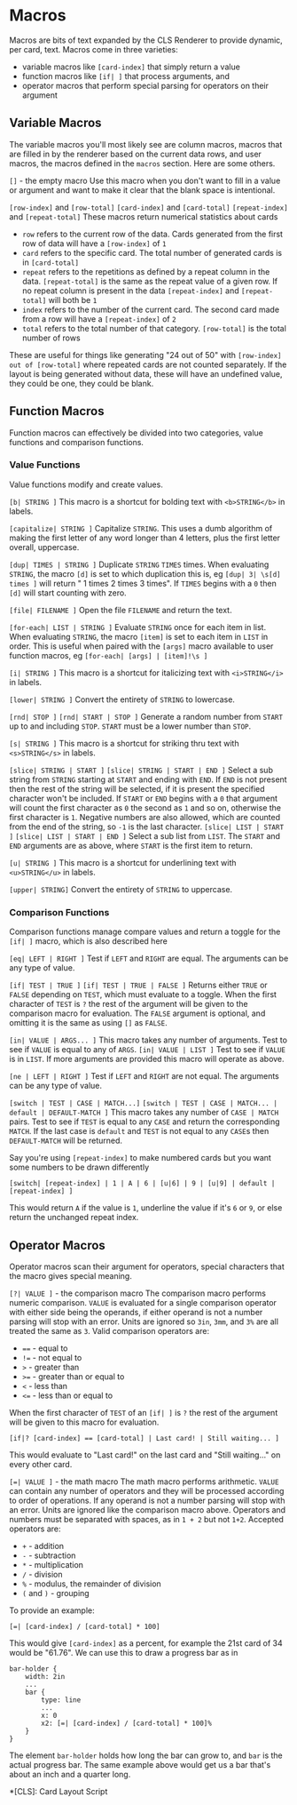 # Macros

Macros are bits of text expanded by the CLS Renderer to provide dynamic, per card, text. Macros come in three varieties:

 * variable macros like `[card-index]` that simply return a value
 * function macros like `[if| ]` that process arguments, and
 * operator macros that perform special parsing for operators on their argument

## Variable Macros

The variable macros you'll most likely see are column macros, macros that are filled in by the renderer based on the current data rows, and user macros, the macros defined in the `macros` section. Here are some others.

`[]` - the empty macro
Use this macro when you don't want to fill in a value or argument and want to make it clear that the blank space is intentional.

`[row-index]` and `[row-total]`
`[card-index]` and `[card-total]`
`[repeat-index]` and `[repeat-total]`
These macros return numerical statistics about cards

 * `row` refers to the current row of the data. Cards generated from the first row of data will have a `[row-index]` of `1`
 * `card` refers to the specific card. The total number of generated cards is in `[card-total]`
 * `repeat` refers to the repetitions as defined by a repeat column in the data. `[repeat-total]` is the same as the repeat value of a given row. If no repeat column is present in the data `[repeat-index]` and `[repeat-total]` will both be `1`
 * `index` refers to the number of the current card. The second card made from a row will have a `[repeat-index]` of `2`
 * `total` refers to the total number of that category. `[row-total]` is the total number of rows

These are useful for things like generating "24 out of 50" with `[row-index] out of [row-total]` where repeated cards are not counted separately. If the layout is being generated without data, these will have an undefined value, they could be one, they could be blank.

## Function Macros

Function macros can effectively be divided into two categories, value functions and comparison functions.

### Value Functions

Value functions modify and create values.

`[b| STRING ]`
This macro is a shortcut for bolding text with `<b>STRING</b>` in labels.

`[capitalize| STRING ]`
Capitalize `STRING`. This uses a dumb algorithm of making the first letter of any word longer than 4 letters, plus the first letter overall, uppercase.

`[dup| TIMES | STRING ]`
Duplicate `STRING` `TIMES` times. When evaluating `STRING`, the macro `[d]` is set to which duplication this is, eg `[dup| 3| \s[d] times ]` will return " 1 times 2 times 3 times". If `TIMES` begins with a `0` then `[d]` will start counting with zero.

`[file| FILENAME ]`
Open the file `FILENAME` and return the text.

`[for-each| LIST | STRING ]`
Evaluate `STRING` once for each item in list. When evaluating `STRING`, the macro `[item]` is set to each item in `LIST` in order. This is useful when paired with the `[args]` macro available to user function macros, eg `[for-each| [args] | [item]!\s ]`

`[i| STRING ]`
This macro is a shortcut for italicizing text with `<i>STRING</i>` in labels.

`[lower| STRING ]`
Convert the entirety of `STRING` to lowercase.

`[rnd| STOP ]`
`[rnd| START | STOP ]`
Generate a random number from `START` up to and including `STOP`. `START` must be a lower number than `STOP`. 

`[s| STRING ]`
This macro is a shortcut for striking thru text with `<s>STRING</s>` in labels.

`[slice| STRING | START ]`
`[slice| STRING | START | END ]`
Select a sub string from `STRING` starting at `START` and ending with `END`. If `END` is not present then the rest of the string will be selected, if it is present the specified character won't be included. If `START` or `END` begins with a `0` that argument will count the first character as `0` the second as `1` and so on, otherwise the first character is `1`. Negative numbers are also allowed, which are counted from the end of the string, so `-1` is the last character.
`[slice| LIST | START ]`
`[slice| LIST | START | END ]`
Select a sub list from `LIST`. The `START` and `END` arguments are as above, where `START` is the first item to return.


`[u| STRING ]`
This macro is a shortcut for underlining text with `<u>STRING</u>` in labels.

`[upper| STRING]`
Convert the entirety of `STRING` to uppercase.


### Comparison Functions

Comparison functions manage compare values and return a toggle for the `[if| ]` macro, which is also described here

`[eq| LEFT | RIGHT ]`
Test if `LEFT` and `RIGHT` are equal. The arguments can be any type of value.

`[if| TEST | TRUE ]`
`[if| TEST | TRUE | FALSE ]`
Returns either `TRUE` or `FALSE` depending on `TEST`, which must evaluate to a toggle. When the first character of `TEST` is `?` the rest of the argument will be given to the comparison macro for evaluation. The `FALSE` argument is optional, and omitting it is the same as using `[]` as `FALSE`.

`[in| VALUE | ARGS... ]`
This macro takes any number of arguments. Test to see if `VALUE` is equal to any of `ARGS`.
`[in| VALUE | LIST ]`
Test to see if `VALUE` is in `LIST`. If more arguments are provided this macro will operate as above.



`[ne | LEFT | RIGHT ]`
Test if `LEFT` and `RIGHT` are not equal. The arguments can be any type of value.

`[switch | TEST | CASE | MATCH...]`
`[switch | TEST | CASE | MATCH... | default | DEFAULT-MATCH ]`
This macro takes any number of `CASE | MATCH` pairs. Test to see if `TEST` is equal to any `CASE` and return the corresponding `MATCH`. If the last case is `default` and `TEST` is not equal to any `CASE`s then `DEFAULT-MATCH` will be returned.

Say you're using `[repeat-index]` to make numbered cards but you want some numbers to be drawn differently

    [switch| [repeat-index] | 1 | A | 6 | [u|6] | 9 | [u|9] | default | [repeat-index] ]

This would return `A` if the value is `1`, underline the value if it's `6` or `9`, or else return the unchanged repeat index.


## Operator Macros

Operator macros scan their argument for operators, special characters that the macro gives special meaning.

`[?| VALUE ]` - the comparison macro
The comparison macro performs numeric comparison. `VALUE` is evaluated for a single comparison operator with either side being the operands, if either operand is not a number parsing will stop with an error. Units are ignored so `3in`,  `3mm`, and `3%` are all treated the same as `3`.
Valid comparison operators are:

 * `==` - equal to
 * `!=` - not equal to
 * `>` - greater than
 * `>=` - greater than or equal to
 * `<` - less than
 * `<=` - less than or equal to

When the first character of `TEST` of an `[if| ]` is `?` the rest of the argument will be given to this macro for evaluation.

    [if|? [card-index] == [card-total] | Last card! | Still waiting... ]

This would evaluate to "Last card!" on the last card and "Still waiting..." on every other card.

`[=| VALUE ]` - the math macro
The math macro performs arithmetic. `VALUE` can contain any number of operators and they will be processed according to order of operations. If any operand is not a number parsing will stop with an error. Units are ignored like the comparison macro above. Operators and numbers must be separated with spaces, as in `1 + 2` but not `1+2`.
Accepted operators are:

 * `+` - addition
 * `-` - subtraction
 * `*` - multiplication
 * `/` - division
 * `%` - modulus, the remainder of division
 * `(` and `)` - grouping

To provide an example:

    [=| [card-index] / [card-total] * 100]

This would give `[card-index]` as a percent, for example the 21st card of 34 would be "61.76". We can use this to draw a progress bar as in

    bar-holder {
        width: 2in
        ...
        bar {
            type: line
            ...
            x: 0
            x2: [=| [card-index] / [card-total] * 100]%
        }
    }

The element `bar-holder` holds how long the bar can grow to, and `bar` is the actual progress bar. The same example above would get us a bar that's about an inch and a quarter long.

*[CLS]: Card Layout Script